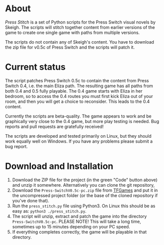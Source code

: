 # About
_Press Stitch_ is a set of Python scripts for the Press Switch visual novels by Skeigh. The scripts will stitch together content from earlier versions of the game to create one single game with paths from multiple versions.

The scripts do not contain any of Skeigh's content. You have to download the zip file for v0.5c of Press Switch and the scripts will patch it.

# Current status
The script patches Press Switch 0.5c to contain the content from Press Switch 0.4, i.e. the main Eliza path. The resulting game has all paths from both 0.4 and 0.5 fully playable. The 0.4 game starts with Eliza in her bedroom, so to access the 0.4 routes you must first kick Eliza out of your room, and then you will get a choice to reconsider. This leads to the 0.4 content.

Currently the scripts are beta-quality. The game appears to work and be graphically very close to the 0.4 game, but more play testing is needed. Bug reports and pull requests are gratefully received!

The scripts are developed and tested primarily on Linux, but they should work equally well on Windows. If you have any problems please submit a bug report.

# Download and Installation
1. Download the ZIP file for the project (in the green "Code" button above) and unzip it somewhere. Alternatively you can clone the git repository, 
2. Download the `Press-SwitchV0.5c-pc.zip` file from [TFGames](https://tfgames.site/index.php?module=viewgame&id=282) and put it in the uncompressed project folder (or the base of the cloned repository if you've done that).
3. Run the `press_stitch.py` file using Python3. On Linux this should be as easy as: `python3 ./press_stitch.py`.
4. The script will unzip, extract and patch the game into the directory `Press-SwitchV0.5c-pc`. PLEASE NOTE! This will take a long time, sometimes up to 15 minutes depending on your PC speed.
5. If everything completes correctly, the game will be playable in that directory.
